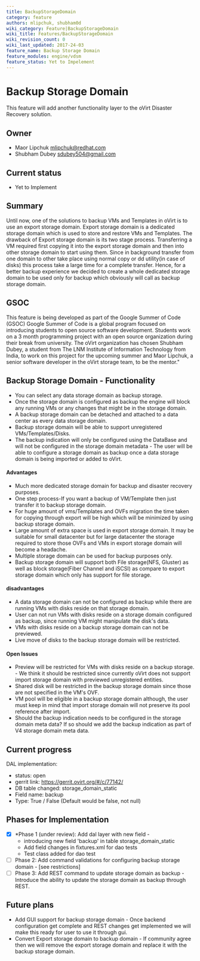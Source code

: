 ```yaml
---
title: BackupStorageDomain
category: feature
authors: mlipchuk, shubham0d
wiki_category: Feature|BackupStorageDomain
wiki_title: Features/BackupStorageDomain
wiki_revision_count: 0
wiki_last_updated: 2017-24-03
feature_name: Backup Storage Domain
feature_modules: engine/vdsm
feature_status: Yet to Impelement
--- 
```


# Backup Storage Domain

This feature will add another functionality layer to the oVirt Disaster Recovery solution.

## Owner

* Maor Lipchuk <mlipchuk@redhat.com>
* Shubham Dubey <sdubey504@gmail.com>

## Current status

* Yet to Implement

## Summary

Until now, one of the solutions to backup VMs and Templates in oVirt is to use an export storage domain.
Export storage domain is a dedicated storage domain which is used to store and restore VMs and Templates.
The drawback of Export storage domain is its two stage process. Transferring a VM required first copying it into the export storage domain and then into other storage domain to start using them. Since in background transfer from one domain to other take place using normal copy or dd utility(in case of disks) this process take a large time for a complete transfer. Hence, for a better backup experience we decided to create a whole dedicated storage domain to be used only for backup which obviously will call as backup storage domain.

## GSOC

This feature is being developed as part of the Google Summer of Code (GSOC)
Google Summer of Code is a global program focused on introducing students to open source software
development. Students work on a 3 month programming project with an open source organization
during their break from university.
The oVirt organization has chosen Shubham Dubey, a student from The LNM Institute of Information Technology from India, to work on this project for the upcoming summer and Maor Lipchuk, a senior software developer in the oVirt storage team, to be the mentor."

## Backup Storage Domain - Functionality

* You can select any data storage domain as backup storage.
* Once the storage domain is configured as backup the engine will block any running VMs or any changes that might be in the storage domain.
* A backup storage domain can be detached and attached to a data center as every data storage domain.
* Backup storage domain will be able to support unregistered VMs/Templates/Disks.
* The backup indication will only be configured using the DataBase and will not be configured in the storage domain metadata - The user will be able to configure a storage domain as backup once a data storage domain is being imported or added to oVirt.

#### Advantages

* Much more dedicated storage domain for backup and disaster recovery purposes.
* One step process-If you want a backup of VM/Template then just transfer it to backup storage domain.
* For huge amount of vms/Templates and OVFs migration the time taken for copying through export will be high which will be minimized by using backup storage domain.
* Large amount of extra space is used in export storage domain. It may be suitable for small datacenter but for large datacenter the storage required to store those OVFs and VMs in export storage domain will become a headache.
* Multiple storage domain can be used for backup purposes only.
* Backup storage domain will support both File storage(NFS, Gluster) as well as block storage(Fiber Channel and iSCSI) as compare to export storage domain which only has support for file storage.

#### disadvantages

* A data storage domain can not be configured as backup while there are running VMs with disks reside on that storage domain.
* User can not run VMs with disks reside on a storage domain configured as backup, since running VM might manipulate the disk's     data.
* VMs with disks reside on a backup storage domain can not be previewed.
* Live move of disks to the backup storage domain will be restricted.

#### Open Issues

* Preview will be restricted for VMs with disks reside on a backup storage. - We think it should be restricted since currently oVirt does not support import storage domain with previewed unregistered entities.
* Shared disk will be restricted in the backup storage domain since those are not specified in the VM's OVF.
* VM pool will be eligible in a backup storage domain although, the user must keep in mind that import storage domain will not preserve its pool reference after import.
* Should the backup indication needs to be configured in the storage domain meta data? If so should we add the backup indication as part of V4 storage domain meta data.

## Current progress

DAL implementation:
*  status: open
*  gerrit link: https://gerrit.ovirt.org/#/c/77142/
*  DB table changed: storage_domain_static
*  Field name: backup
*  Type: True / False (Default would be false, not null)

## Phases for Implementation

- [x] *Phase 1 (under review): Add dal layer with new field -
  * introducing new field 'backup' in table storage_domain_static
  * Add field changes in fixtures.xml for dao tests
  * Test class added for dao test
- [ ] Phase 2: Add command validations for configuring backup storage domain - [see restrictions]
- [ ] Phase 3: Add REST command to update storage domain as backup - Introduce the ability to update the storage domain as backup through REST.

## Future plans

* Add GUI support for backup storage domain - Once backend configuration get complete and REST changes get implemented we will make this ready for user to use it through gui.
* Convert Export storage domain to backup domain - If community agree then we will remove the export storage domain and replace it with the backup storage domain.
